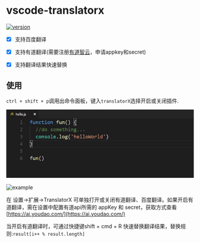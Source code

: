 # vscode-translatorx

[![version](https://vsmarketplacebadge.apphb.com/version/jiangtao.vscode-translatorx.svg)](https://marketplace.visualstudio.com/items?itemName=jiangtao.vscode-translatorx)


- [x] 支持百度翻译
- [x] 支持有道翻译(需要注册[有道智云](https://ai.youdao.com/)，申请appkey和secret)
- [x] 支持翻译结果快速替换


## 使用

`ctrl + shift + p`调用出命令面板，键入`translatorX`选择开启或关闭插件.

![example](https://github.com/jtaox/vscode-extension-translatorX/blob/master/assets/example.gif?raw=true)

![example](https://github.com/jtaox/vscode-extension-translatorX/blob/master/assets/example_1.gif?raw=true)


在 设置->扩展->TranslatorX 可单独打开或关闭有道翻译、百度翻译。如果开启有道翻译，需在设置中配置有道api所需的 appKey 和 secret，获取方式查看[https://ai.youdao.com/](https://ai.youdao.com/)

当开启有道翻译时，可通过快捷键shift + cmd + R 快速替换翻译结果，替换规则:`result[i++ % result.length]`